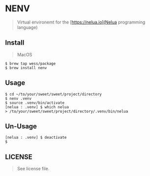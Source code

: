 # NENV
> Virtual environemt for the [https://nelua.io](Nelua programming language)

## Install
> MacOS
```
$ brew tap wess/package
$ brew install nenv
```

## Usage
```
$ cd ~/to/your/sweet/sweet/project/directory
$ nenv .venv
$ source .venv/bin/activate
[nelua : .venv] $ which nelua
> /to/your/sweet/sweet/project/directory/.venv/bin/nelua
```

## Un-Usage
```
[nelua : .venv] $ deactivate
$
```

## LICENSE
> See license file.

